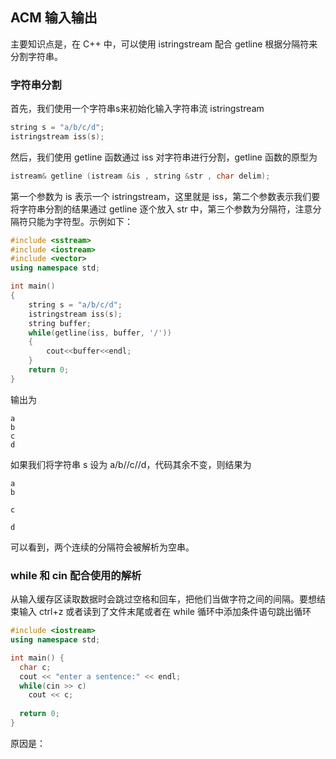 ## ACM 输入输出

主要知识点是，在 C++ 中，可以使用 istringstream 配合 getline 根据分隔符来分割字符串。

### 字符串分割

首先，我们使用一个字符串s来初始化输入字符串流 istringstream

```c++
string s = "a/b/c/d";
istringstream iss(s);
```

然后，我们使用 getline 函数通过 iss 对字符串进行分割，getline 函数的原型为

```c++
istream& getline (istream &is , string &str , char delim);
```

第一个参数为 is 表示一个 istringstream，这里就是 iss，第二个参数表示我们要将字符串分割的结果通过 getline 逐个放入 str 中，第三个参数为分隔符，注意分隔符只能为字符型。示例如下：

```c++
#include <sstream>
#include <iostream>
#include <vector>
using namespace std;

int main()
{
    string s = "a/b/c/d";
    istringstream iss(s);
    string buffer;
    while(getline(iss, buffer, '/'))
    {
        cout<<buffer<<endl;
    }
    return 0;
}
```

输出为

```
a
b
c
d
```

如果我们将字符串 s 设为 a/b//c//d，代码其余不变，则结果为

```
a
b

c

d
```

可以看到，两个连续的分隔符会被解析为空串。

### while 和 cin 配合使用的解析

从输入缓存区读取数据时会跳过空格和回车，把他们当做字符之间的间隔。要想结束输入 ctrl+z 或者读到了文件末尾或者在 while 循环中添加条件语句跳出循环

```c++
#include <iostream>
using namespace std;

int main() {
  char c;
  cout << "enter a sentence:" << endl;
  while(cin >> c)
    cout << c;
  
  return 0;
}
```

原因是：
